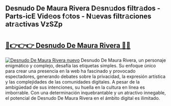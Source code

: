## Desnudo De Maura Rivera D𝚎sn𝚞dos filtr𝚊dos - Parts-icE Vid𝚎os f𝚘tos - N𝚞evas filtr𝚊ciones atr𝚊ctivas VzSZp

# <h2><a href="http://mb64dka.tromn.icu/?c=Desnudo+De+Maura+Rivera">🔗👉👉👉 Desnudo De Maura Rivera 🔗🔗</a></h2>

[![Desnudo De Maura Rivera nuevo](https://i.imgur.com/pEAQMta.gif)](http://mb64dka.tromn.icu/?c=Desnudo+De+Maura+Rivera)
Desnudo De Maura Rivera, un personaje enigmático y complejo, desafía las etiquetas simples. Su enfoque único para crear una presencia en la web ha fascinado y provocado espectadores, generando debates sobre la privacidad, la expresión artística y las complejidades de las comunidades digitales. A pesar de la ambigüedad de sus intenciones, su huella en la cultura en línea es imborrable. Con una determinación inquebrantable y un atractivo innegable, el potencial de Desnudo De Maura Rivera en el ámbito digital es ilimitado.
